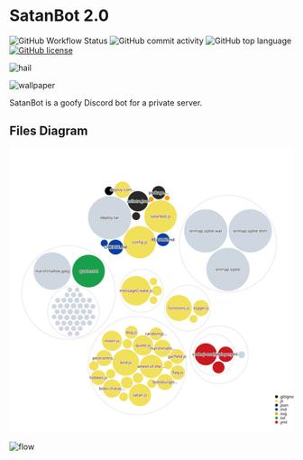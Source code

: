 # SatanBot 2.0

![GitHub Workflow Status](https://img.shields.io/github/workflow/status/anthonycastaneda/satanbot/Deploy-to-VPS) ![GitHub commit activity](https://img.shields.io/github/commit-activity/m/anthonycastaneda/satanbot)  ![GitHub top language](https://img.shields.io/github/languages/top/anthonycastaneda/satanbot)  [![GitHub license](https://img.shields.io/github/license/anthonycastaneda/web)](https://github.com/anthonycastaneda/web/blob/main/LICENSE)

![hail](https://img.shields.io/static/v1?label=hail%20satan&message=𖤐&color=d10404&style=for-the-badge&logo=riseup&logoColor=d10404) <br>

![wallpaper](https://anthonycastaneda.com/img/baphomet.png)<br>

SatanBot is a goofy Discord bot for a private server.

## Files Diagram

![diagram](diagram.svg)

![flow](sbflow.svg)
